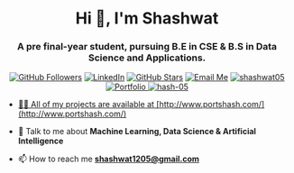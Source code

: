 <h1 align="center">Hi 👋, I'm Shashwat</h1>
<h3 align="center">A pre final-year student, pursuing B.E in CSE & B.S in Data Science and Applications. </h3>

<p align="center">
	<a href="https://github.com/hash-05"><img src="https://img.shields.io/github/followers/hash-05?label=Follow&style=social" alt="GitHub Followers"></a>
	<a href="https://linkedin.com/in/shashwat12/"><img src="https://img.shields.io/badge/LinkedIn--_.svg?style=social&logo=linkedin" alt="LinkedIn"></a>
	<a href="https://github.com/hash-05"><img src="https://img.shields.io/github/stars/rudradesai200/CFViewer?style=social" alt="GitHub Stars"></a>
	<a href="mailto: shashwat1205@gmail.com"><img src="https://img.shields.io/badge/Email%20Me--_.svg?style=social&logo=gmail" alt="Email Me"></a>
	<a href="https://kaggle.com/shashwat05" target="blank"><img src="https://img.shields.io/badge/Kaggle--_.svg?style=social&logo=Kaggle"alt="shashwat05"/></a>
	<a href="http:///"><img src="https://img.shields.io/badge/Portfolio--_.svg?style=social&logo=port" alt="Portfolio"</a>
	<img src="https://komarev.com/ghpvc/?username=hash-05&style=flat-square&color=blue" alt="hash-05"/>

</p>


- 👨‍💻 All of my projects are available at [http://www.portshash.com/](http://www.portshash.com/)

- 💬 Talk to me about **Machine Learning, Data Science & Artificial Intelligence**

- 📫 How to reach me **shashwat1205@gmail.com**




<!-- <p align="center">
<a href="www.linkedin.com/in/shashwat12" target="blank"><img align="center" src="https://cdn.jsdelivr.net/npm/simple-icons@3.0.1/icons/linkedin.svg" alt="shashwat" height="20" width="20" /></a>
<a href="https://kaggle.com/shashwat05 " target="blank"><img align="center" src="https://cdn.jsdelivr.net/npm/simple-icons@3.0.1/icons/kaggle.svg" alt="shashwat05 " height="20" width="20" /></a>
</p> -->
